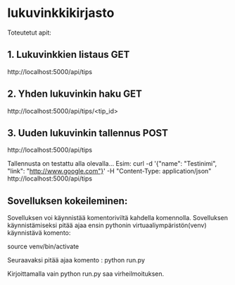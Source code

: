 # lukuvinkkikirjasto

Toteutetut apit:

## 1. Lukuvinkkien listaus GET

http://localhost:5000/api/tips


## 2. Yhden lukuvinkin haku GET

http://localhost:5000/api/tips/<tip_id>


## 3. Uuden lukuvinkin tallennus POST
http://localhost:5000/api/tips

Tallennusta on testattu alla olevalla...
Esim:
curl -d '{"name": "Testinimi", "link": "http://www.google.com"}' -H "Content-Type: application/json" http://localhost:5000/api/tips

## Sovelluksen kokeileminen:
Sovelluksen voi käynnistää komentoriviltä kahdella komennolla. Sovelluksen käynnistämiseksi pitää ajaa ensin pythonin virtuaaliympäristön(venv) käynnistävä komento:

source venv/bin/activate

Seuraavaksi pitää ajaa komento : python run.py

Kirjoittamalla vain python run.py saa virheilmoituksen. 